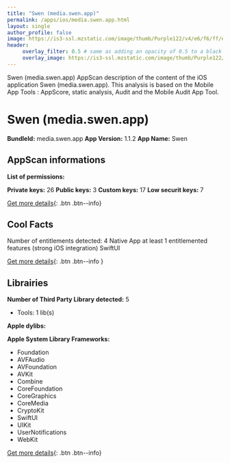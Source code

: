 ```yaml
---
title: "Swen (media.swen.app)"
permalink: /apps/ios/media.swen.app.html
layout: single
author_profile: false
image: https://is3-ssl.mzstatic.com/image/thumb/Purple122/v4/e6/f6/ff/e6f6ffd5-ec96-1bb2-afd6-ac604655e813/AppIcon-0-1x_U007emarketing-0-5-0-85-220.png/512x512bb.jpg
header: 
     overlay_filter: 0.5 # same as adding an opacity of 0.5 to a black background
     overlay_image: https://is3-ssl.mzstatic.com/image/thumb/Purple122/v4/e6/f6/ff/e6f6ffd5-ec96-1bb2-afd6-ac604655e813/AppIcon-0-1x_U007emarketing-0-5-0-85-220.png/512x512bb.jpg
---
```

Swen (media.swen.app) AppScan description of the content of the iOS application Swen (media.swen.app). This analysis is based on the Mobile App Tools : AppScore, static analysis, Audit and the Mobile Audit App Tool.

# Swen (media.swen.app)

**BundleId:** media.swen.app
**App Version:** 1.1.2
**App Name:** Swen


## AppScan informations 

**List of permissions:** 
  
  
**Private keys:** 26
**Public keys:** 3
**Custom keys:** 17
**Low securit keys:** 7
  
[Get more details](/pricing.html){: .btn .btn--info}

## Cool Facts

Number of entitlements detected: 4
Native App
at least 1 entitlemented features (strong iOS integration)
SwiftUI
  
[Get more details](/pricing.html){: .btn .btn--info }

## Librairies 
**Number of Third Party Library detected:** 5
- Tools: 1 lib(s)


**Apple dylibs:**


**Apple System Library Frameworks:**
- Foundation
- AVFAudio
- AVFoundation
- AVKit
- Combine
- CoreFoundation
- CoreGraphics
- CoreMedia
- CryptoKit
- SwiftUI
- UIKit
- UserNotifications
- WebKit


  
[Get more details](/pricing.html){: .btn .btn--info}

